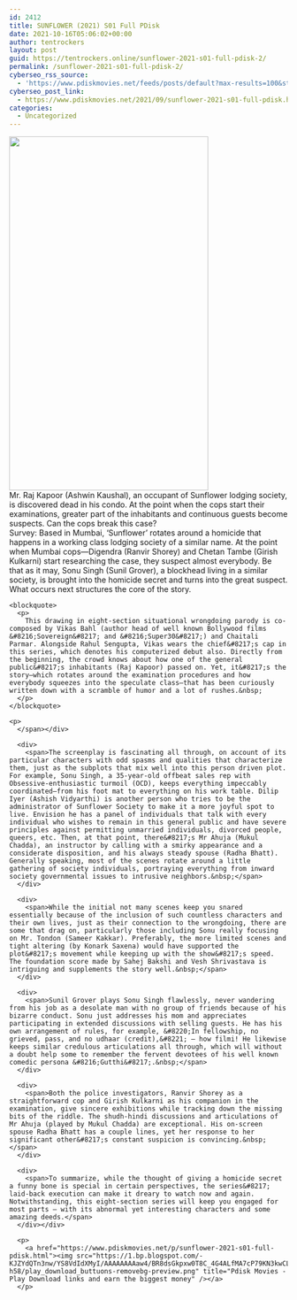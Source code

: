 ```yaml
---
id: 2412
title: SUNFLOWER (2021) S01 Full PDisk
date: 2021-10-16T05:06:02+00:00
author: tentrockers
layout: post
guid: https://tentrockers.online/sunflower-2021-s01-full-pdisk-2/
permalink: /sunflower-2021-s01-full-pdisk-2/
cyberseo_rss_source:
  - 'https://www.pdiskmovies.net/feeds/posts/default?max-results=100&start-index=201'
cyberseo_post_link:
  - https://www.pdiskmovies.net/2021/09/sunflower-2021-s01-full-pdisk.html
categories:
  - Uncategorized
---
```

<div class="separator">
  <a href="https://1.bp.blogspot.com/-WceutES55mU/YVRTgUinC4I/AAAAAAAAbbE/TJCRt1EdTMMz-HzIyelg8k8thpk9WNlZgCLcBGAsYHQ/s1280/SUNFLOWER%2B%25282021%2529%2BS01%2BFull%2BPDisk.jpg" imageanchor="1"><img loading="lazy" border="0" data-original-height="1280" data-original-width="720" height="640" src="https://1.bp.blogspot.com/-WceutES55mU/YVRTgUinC4I/AAAAAAAAbbE/TJCRt1EdTMMz-HzIyelg8k8thpk9WNlZgCLcBGAsYHQ/w360-h640/SUNFLOWER%2B%25282021%2529%2BS01%2BFull%2BPDisk.jpg" width="360" /></a>
</div>



<div>
  <div>
    <span>Mr. Raj Kapoor (Ashwin Kaushal), an occupant of Sunflower lodging society, is discovered dead in his condo. At the point when the cops start their examinations, greater part of the inhabitants and continuous guests become suspects. Can the cops break this case?&nbsp;</span>
  </div>
  
  <div>
    <span>Survey: Based in Mumbai, &#8216;Sunflower&#8217; rotates around a homicide that happens in a working class lodging society of a similar name. At the point when Mumbai cops—Digendra (Ranvir Shorey) and Chetan Tambe (Girish Kulkarni) start researching the case, they suspect almost everybody. Be that as it may, Sonu Singh (Sunil Grover), a blockhead living in a similar society, is brought into the homicide secret and turns into the great suspect. What occurs next structures the core of the story.&nbsp;</span>
  </div>
  
  <div>
    <span></p> 
    
    <blockquote>
      <p>
        This drawing in eight-section situational wrongdoing parody is co-composed by Vikas Bahl (author head of well known Bollywood films &#8216;Sovereign&#8217; and &#8216;Super30&#8217;) and Chaitali Parmar. Alongside Rahul Sengupta, Vikas wears the chief&#8217;s cap in this series, which denotes his computerized debut also. Directly from the beginning, the crowd knows about how one of the general public&#8217;s inhabitants (Raj Kapoor) passed on. Yet, it&#8217;s the story—which rotates around the examination procedures and how everybody squeezes into the speculate class—that has been curiously written down with a scramble of humor and a lot of rushes.&nbsp;
      </p>
    </blockquote>
    
    <p>
      </span></div> 
      
      <div>
        <span>The screenplay is fascinating all through, on account of its particular characters with odd spasms and qualities that characterize them, just as the subplots that mix well into this person driven plot. For example, Sonu Singh, a 35-year-old offbeat sales rep with Obsessive-enthusiastic turmoil (OCD), keeps everything impeccably coordinated—from his foot mat to everything on his work table. Dilip Iyer (Ashish Vidyarthi) is another person who tries to be the administrator of Sunflower Society to make it a more joyful spot to live. Envision he has a panel of individuals that talk with every individual who wishes to remain in this general public and have severe principles against permitting unmarried individuals, divorced people, queers, etc. Then, at that point, there&#8217;s Mr Ahuja (Mukul Chadda), an instructor by calling with a smirky appearance and a considerate disposition, and his always steady spouse (Radha Bhatt). Generally speaking, most of the scenes rotate around a little gathering of society individuals, portraying everything from inward society governmental issues to intrusive neighbors.&nbsp;</span>
      </div>
      
      <div>
        <span>While the initial not many scenes keep you snared essentially because of the inclusion of such countless characters and their own lives, just as their connection to the wrongdoing, there are some that drag on, particularly those including Sonu really focusing on Mr. Tondon (Sameer Kakkar). Preferably, the more limited scenes and tight altering (by Konark Saxena) would have supported the plot&#8217;s movement while keeping up with the show&#8217;s speed. The foundation score made by Sahej Bakshi and Vesh Shrivastava is intriguing and supplements the story well.&nbsp;</span>
      </div>
      
      <div>
        <span>Sunil Grover plays Sonu Singh flawlessly, never wandering from his job as a desolate man with no group of friends because of his bizarre conduct. Sonu just addresses his mom and appreciates participating in extended discussions with selling guests. He has his own arrangement of rules, for example, &#8220;In fellowship, no grieved, pass, and no udhaar (credit),&#8221; – how filmi! He likewise keeps similar credulous articulations all through, which will without a doubt help some to remember the fervent devotees of his well known comedic persona &#8216;Gutthi&#8217;.&nbsp;</span>
      </div>
      
      <div>
        <span>Both the police investigators, Ranvir Shorey as a straightforward cop and Girish Kulkarni as his companion in the examination, give sincere exhibitions while tracking down the missing bits of the riddle. The shudh-hindi discussions and articulations of Mr Ahuja (played by Mukul Chadda) are exceptional. His on-screen spouse Radha Bhatt has a couple lines, yet her response to her significant other&#8217;s constant suspicion is convincing.&nbsp;</span>
      </div>
      
      <div>
        <span>To summarize, while the thought of giving a homicide secret a funny bone is special in certain perspectives, the series&#8217; laid-back execution can make it dreary to watch now and again. Notwithstanding, this eight-section series will keep you engaged for most parts — with its abnormal yet interesting characters and some amazing deeds.</span>
      </div></div> 
      
      <p>
        <a href="https://www.pdiskmovies.net/p/sunflower-2021-s01-full-pdisk.html"><img src="https://1.bp.blogspot.com/-KJZYdQTn3nw/YS8VdIdXMyI/AAAAAAAAaw4/BR8dsGkpxw0T8C_4G4ALfMA7cP79KN3kwCLcBGAsYHQ/w400-h58/play_download_buttuons-removebg-preview.png" title="Pdisk Movies - Play Download links and earn the biggest money" /></a>
      </p>